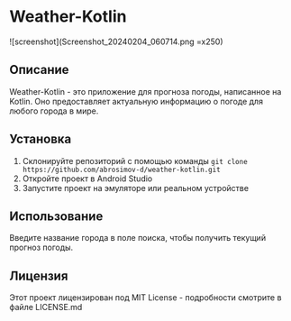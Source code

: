 # Weather-Kotlin
![screenshot](Screenshot_20240204_060714.png =x250)

## Описание
Weather-Kotlin - это приложение для прогноза погоды, написанное на Kotlin. Оно предоставляет актуальную информацию о погоде для любого города в мире.

## Установка
1. Склонируйте репозиторий с помощью команды `git clone https://github.com/abrosimov-d/weather-kotlin.git`
2. Откройте проект в Android Studio
3. Запустите проект на эмуляторе или реальном устройстве

## Использование
Введите название города в поле поиска, чтобы получить текущий прогноз погоды.

## Лицензия
Этот проект лицензирован под MIT License - подробности смотрите в файле LICENSE.md